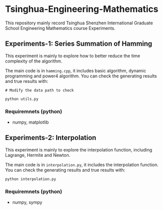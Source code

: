 # Tsinghua-Engineering-Mathematics

This repository mainly record Tsinghua Shenzhen International Graduate School Engineering Mathematics course Experiments.

## Experiments-1: Series Summation of Hamming
This experiment is mainly to explore how to better reduce the time complexity of the algorithm.

The main code is in ```hamming.cpp```, it includes basic algorithm, dynamic programming and power4 algorithm. You can check the generating results and true results with:
```
# Modify the data path to check

python utils.py
```

### Requiremnets (python)
- numpy, matplotlib

## Experiments-2: Interpolation
This experiment is mainly to explore the interpolation function, including Lagrange, Hermite and Newton.

The main code is in ```interpolation.py```, it includes the interpolation function. You can check the generating results and true results with:
```
python interpolation.py
```

### Requiremnets (python)
- numpy, sympy
